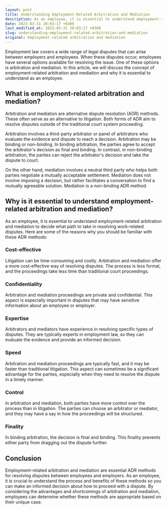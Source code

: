 ```yaml
---
layout: post
title: Understanding Employment-Related Arbitration and Mediation
description: As an employee, it is essential to understand employment-related arbitration and mediation to decide what path to take in resolving work-related disputes.
date: 2023-03-31 20:03:17 +0300
last_modified_at: 2023-03-31 20:03:17 +0300
slug: understanding-employment-related-arbitration-and-mediation
original: Employment-related arbitration and mediation
---
```

Employment law covers a wide range of legal disputes that can arise between employers and employees. When these disputes occur, employees have several options available for resolving the issue. One of these options is arbitration and mediation. In this article, we will discuss the concept of employment-related arbitration and mediation and why it is essential to understand as an employee.

## What is employment-related arbitration and mediation?

Arbitration and mediation are alternative dispute resolution (ADR) methods. These often serve as an alternative to litigation. Both forms of ADR aim to resolve disputes outside of the traditional court system proceeding.

Arbitration involves a third-party arbitrator or panel of arbitrators who evaluate the evidence and dispute to reach a decision. Arbitration may be binding or non-binding. In binding arbitration, the parties agree to accept the arbitrator's decision as final and binding. In contrast, in non-binding arbitration, the parties can reject the arbitrator's decision and take the dispute to court.

On the other hand, mediation involves a neutral third party who helps both parties negotiate a mutually acceptable settlement. Mediation does not involve imposing a decision, but rather facilitates a conversation to find a mutually agreeable solution. Mediation is a non-binding ADR method.

## Why is it essential to understand employment-related arbitration and mediation?

As an employee, it is essential to understand employment-related arbitration and mediation to decide what path to take in resolving work-related disputes. Here are some of the reasons why you should be familiar with these ADR methods:

### Cost-effective

Litigation can be time-consuming and costly. Arbitration and mediation offer a more cost-effective way of resolving disputes. The process is less formal, and the proceedings take less time than traditional court proceedings.

### Confidentiality

Arbitration and mediation proceedings are private and confidential. This aspect is especially important in disputes that may have sensitive information about an employee or employer.

### Expertise

Arbitrators and mediators have experience in resolving specific types of disputes. They are typically experts in employment law, so they can evaluate the evidence and provide an informed decision.

### Speed

Arbitration and mediation proceedings are typically fast, and it may be faster than traditional litigation. This aspect can sometimes be a significant advantage for the parties, especially when they need to resolve the dispute in a timely manner.

### Control

In arbitration and mediation, both parties have more control over the process than in litigation. The parties can choose an arbitrator or mediator, and they may have a say in how the proceedings will be structured.

### Finality

In binding arbitration, the decision is final and binding. This finality prevents either party from dragging out the dispute further.

## Conclusion

Employment-related arbitration and mediation are essential ADR methods for resolving disputes between employees and employers. As an employee, it is crucial to understand the process and benefits of these methods so you can make an informed decision about how to proceed with a dispute. By considering the advantages and shortcomings of arbitration and mediation, employees can determine whether these methods are appropriate based on their unique case.